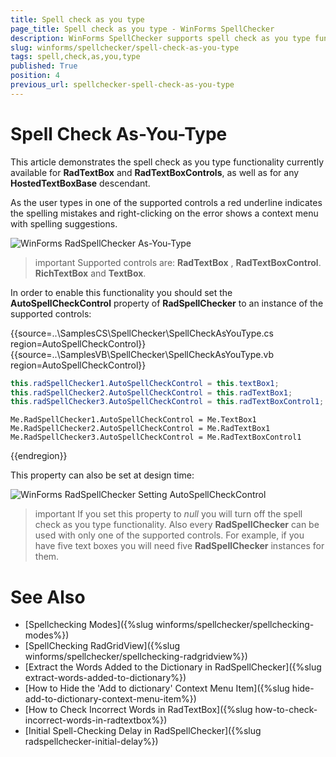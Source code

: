 ```yaml
---
title: Spell check as you type
page_title: Spell check as you type - WinForms SpellChecker
description: WinForms SpellChecker supports spell check as you type functionality currently available for RadTextBox and RadTextBoxControls, as well as for any HostedTextBoxBase descendant.
slug: winforms/spellchecker/spell-check-as-you-type
tags: spell,check,as,you,type
published: True
position: 4
previous_url: spellchecker-spell-check-as-you-type
---
```


# Spell Check As-You-Type

This article demonstrates the spell check as you type functionality currently available for **RadTextBox** and **RadTextBoxControls**, as well as for any **HostedTextBoxBase** descendant.

As the user types in one of the supported controls a red underline indicates the spelling mistakes and right-clicking on the error shows a context menu with spelling suggestions.

![WinForms RadSpellChecker As-You-Type](images/spellchecker-spell-check-as-you-type001.png)

>important Supported controls are: __RadTextBox__ , __RadTextBoxControl__. **RichTextBox** and __TextBox__. 

In order to enable this functionality you should set the __AutoSpellCheckControl__ property of **RadSpellChecker** to an instance of the supported controls:

{{source=..\SamplesCS\SpellChecker\SpellCheckAsYouType.cs region=AutoSpellCheckControl}} 
{{source=..\SamplesVB\SpellChecker\SpellCheckAsYouType.vb region=AutoSpellCheckControl}} 

````C#
this.radSpellChecker1.AutoSpellCheckControl = this.textBox1;
this.radSpellChecker2.AutoSpellCheckControl = this.radTextBox1;
this.radSpellChecker3.AutoSpellCheckControl = this.radTextBoxControl1;

````
````VB.NET
Me.RadSpellChecker1.AutoSpellCheckControl = Me.TextBox1
Me.RadSpellChecker2.AutoSpellCheckControl = Me.RadTextBox1
Me.RadSpellChecker3.AutoSpellCheckControl = Me.RadTextBoxControl1

````

{{endregion}}  

This property can also be set at design time:

![WinForms RadSpellChecker Setting AutoSpellCheckControl](images/spellchecker-spell-check-as-you-type002.png)

>important If you set this property to *null* you will turn off the spell check as you type functionality. Also every __RadSpellChecker__ can be used with only one of the supported controls. For example, if you have five text boxes you will need five __RadSpellChecker__ instances for them.

# See Also

* [Spellchecking Modes]({%slug winforms/spellchecker/spellchecking-modes%})	
* [SpellChecking RadGridView]({%slug winforms/spellchecker/spellchecking-radgridview%})	
* [Extract the Words Added to the Dictionary in RadSpellChecker]({%slug extract-words-added-to-dictionary%})
* [How to Hide the 'Add to dictionary' Context Menu Item]({%slug hide-add-to-dictionary-context-menu-item%})
* [How to Check Incorrect Words in RadTextBox]({%slug how-to-check-incorrect-words-in-radtextbox%})
* [Initial Spell-Checking Delay in RadSpellChecker]({%slug radspellchecker-initial-delay%})

